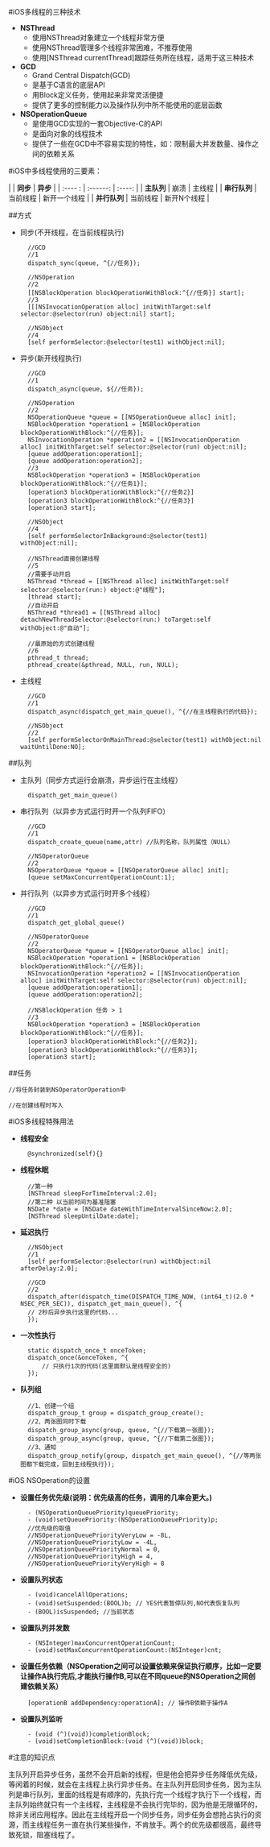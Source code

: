 #iOS多线程的三种技术

* **NSThread**
	- 使用NSThread对象建立一个线程非常方便
	- 使用NSThread管理多个线程非常困难，不推荐使用
	- 使用[NSThread currentThread]跟踪任务所在线程，适用于这三种技术
* **GCD**
	- Grand Central Dispatch(GCD)
	- 是基于C语言的底层API
	- 用Block定义任务，使用起来非常灵活便捷
	- 提供了更多的控制能力以及操作队列中所不能使用的底层函数
* **NSOperationQueue**
	- 是使用GCD实现的一套Objective-C的API
	- 是面向对象的线程技术
	- 提供了一些在GCD中不容易实现的特性，如：限制最大并发数量、操作之间的依赖关系

#iOS中多线程使用的三要素：

|         |   **同步**   |  **异步**  |
| :---- :  | :------: | :----: |
| **主队列**   |   崩溃   |  主线程 |
| **串行队列** | 当前线程 | 新开一个线程 |
| **并行队列** | 当前线程 | 新开N个线程 |

##方式

* 同步(不开线程，在当前线程执行)
	
		//GCD
		//1
		dispatch_sync(queue, ^{//任务});
		
		//NSOperation
		//2
		[[NSBlockOperation blockOperationWithBlock:^{//任务}] start];
		//3
		[[[NSInvocationOperation alloc] initWithTarget:self selector:@selector(run) object:nil] start];
		
		//NSObject
		//4
		[self performSelector:@selector(test1) withObject:nil];
	
* 异步(新开线程执行)

		//GCD
		//1
		dispatch_async(queue, ${//任务});
		
		//NSOperation
		//2
		NSOperationQueue *queue = [[NSOperationQueue alloc] init];
		NSBlockOperation *operation1 = [NSBlockOperation blockOperationWithBlock:^{//任务}];
		NSInvocationOperation *operation2 = [[NSInvocationOperation alloc] initWithTarget:self selector:@selector(run) object:nil];
		[queue addOperation:operation1];
		[queue addOperation:operation2];
		//3
		NSBlockOperation *operation3 = [NSBlockOperation blockOperationWithBlock:^{//任务1}];
		[operation3 blockOperationWithBlock:^{//任务2}]
		[operation3 blockOperationWithBlock:^{//任务3}]
		[operation3 start];
		
		//NSObject
		//4
		[self performSelectorInBackground:@selector(test1) withObject:nil];
		
		//NSThread直接创建线程
		//5 
		//需要手动开启
		NSThread *thread = [[NSThread alloc] initWithTarget:self selector:@selector(run:) object:@"线程"];
		[thread start];
		//自动开启
		NSThread *thread1 = [[NSThread alloc] detachNewThreadSelector:@selector(run:) toTarget:self withObject:@"自动"];
		
		//最原始的方式创建线程
		//6
		pthread_t thread;
		pthread_create(&pthread, NULL, run, NULL);

		
* 主线程

		//GCD
		//1
		dispatch_async(dispatch_get_main_queue(), ^{//在主线程执行的代码});
		
		//NSObject
		//2
		[self performSelectorOnMainThread:@selector(test1) withObject:nil waitUntilDone:NO];
		

##队列

* 主队列（同步方式运行会崩溃，异步运行在主线程）
		
		dispatch_get_main_queue()

* 串行队列（以异步方式运行时开一个队列FIFO）
		
		//GCD
		//1
		dispatch_create_queue(name,attr) //队列名称，队列属性（NULL）
		
		//NSOperatorQueue
		//2
		NSOperatorQueue *queue = [[NSOperatorQueue alloc] init];
		[queue setMaxConcurrentOperationCount:1];
		
* 并行队列（以异步方式运行时开多个线程）
		
		//GCD
		//1
		dispatch_get_global_queue()
		
		//NSOperatorQueue
		//2
		NSOperatorQueue *queue = [[NSOperatorQueue alloc] init];
		NSBlockOperation *operation1 = [NSBlockOperation blockOperationWithBlock:^{//任务}];
		NSInvocationOperation *operation2 = [[NSInvocationOperation alloc] initWithTarget:self selector:@selector(run) object:nil];
		[queue addOperation:operation1];
		[queue addOperation:operation2];
		
		//NSBlockOperation 任务 > 1
		//3
		NSBlockOperation *operation3 = [NSBlockOperation blockOperationWithBlock:^{//任务}];
		[operation3 blockOperationWithBlock:^{//任务2}];
		[operation3 blockOperationWithBlock:^{//任务3}];
		[operation3 start];
		

##任务
	
	//将任务封装到NSOperatorOperation中
	
	//在创建线程时写入
	

#iOS多线程特殊用法
	
* **线程安全**
		
		@synchronized(self){}
		
* **线程休眠**
		
		//第一种
		[NSThread sleepForTimeInterval:2.0];
		//第二种 以当前时间为基准阻塞
		NSDate *date = [NSDate dateWithTimeIntervalSinceNow:2.0];
		[NSThread sleepUntilDate:date];
		
* **延迟执行**
		
		//NSObject
		//1
		[self performSelector:@selector(run) withObject:nil afterDelay:2.0];
		
		//GCD
		//2
		dispatch_after(dispatch_time(DISPATCH_TIME_NOW, (int64_t)(2.0 * NSEC_PER_SEC)), dispatch_get_main_queue(), ^{
		// 2秒后异步执行这里的代码...
		});
		
* **一次性执行**
		
		static dispatch_once_t onceToken;
		dispatch_once(&onceToken, ^{
    		// 只执行1次的代码(这里面默认是线程安全的)
		});
		
* **队列组**
		
		//1、创建一个组
		dispatch_group_t group = dispatch_group_create();
		//2、两张图同时下载
		dispatch_group_async(group, queue, ^{//下载第一张图});
		dispatch_group_async(group, queue, ^{//下载第二张图});
		//3、通知
		dispatch_group_notify(group, dispatch_get_main_queue(), ^{//等两张图都下载完成，回到主线程执行});
		
#iOS NSOperation的设置
		
* **设置任务优先级(说明：优先级高的任务，调用的几率会更大。)**
		
		- (NSOperationQueuePriority)queuePriority;
		- (void)setQueuePriority:(NSOperationQueuePriority)p;
		//优先级的取值
		//NSOperationQueuePriorityVeryLow = -8L,
		//NSOperationQueuePriorityLow = -4L,
		//NSOperationQueuePriorityNormal = 0,
		//NSOperationQueuePriorityHigh = 4,
		//NSOperationQueuePriorityVeryHigh = 8 
		
* **设置队列状态**
		
		- (void)cancelAllOperations;
		- (void)setSuspended:(BOOL)b; // YES代表暂停队列,NO代表恢复队列
		- (BOOL)isSuspended; //当前状态
		
* **设置队列并发数**
		
		- (NSInteger)maxConcurrentOperationCount;
		- (void)setMaxConcurrentOperationCount:(NSInteger)cnt; 
		
* **设置任务依赖（NSOperation之间可以设置依赖来保证执行顺序，⽐如一定要让操作A执行完后,才能执行操作B,可以在不同queue的NSOperation之间创建依赖关系）**
		
		[operationB addDependency:operationA]; // 操作B依赖于操作A
		
* **设置队列监听**
		
		- (void (^)(void))completionBlock;
		- (void)setCompletionBlock:(void (^)(void))block; 
		
		
#注意的知识点

主队列开启异步任务，虽然不会开启新的线程，但是他会把异步任务降低优先级，等闲着的时候，就会在主线程上执行异步任务。在主队列开启同步任务，因为主队列是串行队列，里面的线程是有顺序的，先执行完一个线程才执行下一个线程，而主队列始终就只有一个主线程，主线程是不会执行完毕的，因为他是无限循环的，除非关闭应用程序。因此在主线程开启一个同步任务，同步任务会想抢占执行的资源，而主线程任务一直在执行某些操作，不肯放手。两个的优先级都很高，最终导致死锁，阻塞线程了。

